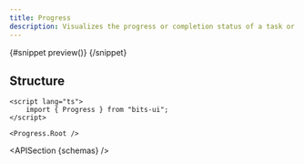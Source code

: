 ```yaml
---
title: Progress
description: Visualizes the progress or completion status of a task or process.
---
```


<script>
	import { APISection, ComponentPreviewV2, ProgressDemo } from '$lib/components/index.js'
	export let schemas;
</script>

<ComponentPreviewV2 name="progress-demo" comp="Progress">

{#snippet preview()}
<ProgressDemo />
{/snippet}

</ComponentPreviewV2>

## Structure

```svelte
<script lang="ts">
	import { Progress } from "bits-ui";
</script>

<Progress.Root />
```

<APISection {schemas} />
